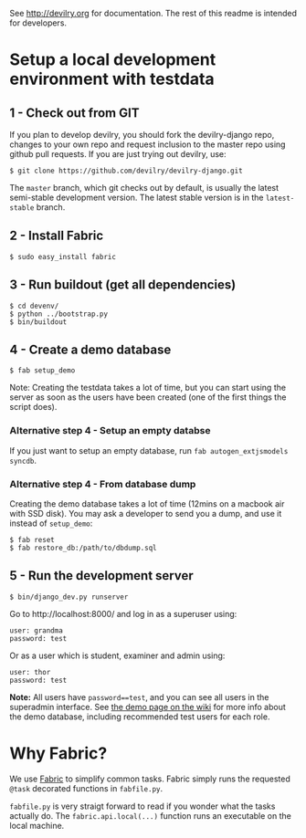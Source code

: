 See http://devilry.org for documentation. The rest of this readme is intended for developers.


# Setup a local development environment with testdata


## 1 - Check out from GIT

If you plan to develop devilry, you should fork the devilry-django repo,
changes to your own repo and request inclusion to the master repo using github
pull requests. If you are just trying out devilry, use:

    $ git clone https://github.com/devilry/devilry-django.git

The ``master`` branch, which git checks out by default, is usually the latest
semi-stable development version. The latest stable version is in the
``latest-stable`` branch.


## 2 - Install Fabric

    $ sudo easy_install fabric


## 3 - Run buildout (get all dependencies)

    $ cd devenv/
    $ python ../bootstrap.py
    $ bin/buildout


## 4 - Create a demo database

    $ fab setup_demo

Note: Creating the testdata takes a lot of time, but you can start using the
server as soon as the users have been created (one of the first things the
script does).


### Alternative step 4 - Setup an empty databse
If you just want to setup an empty database, run ``fab autogen_extjsmodels syncdb``.


### Alternative step 4 - From database dump
Creating the demo database takes a lot of time (12mins on a macbook air with SSD disk). You may ask a developer to send you a dump, and use it instead of ``setup_demo``:

    $ fab reset
    $ fab restore_db:/path/to/dbdump.sql


## 5 - Run the development server

    $ bin/django_dev.py runserver

Go to http://localhost:8000/ and log in as a superuser using:

    user: grandma
    password: test

Or as a user which is student, examiner and admin using:

    user: thor
    password: test

**Note:** All users have ``password==test``, and you can see all users in
the superadmin interface. See [the demo page on the wiki](https://github.com/devilry/devilry-django/wiki/demo)
for more info about the demo database, including recommended test users for each role.


# Why Fabric?

We use [Fabric](http://fabfile.org) to simplify common tasks. Fabric simply runs the requested ``@task`` decorated functions in ``fabfile.py``.

``fabfile.py`` is very straigt forward to read if you wonder what the tasks actually do. The ``fabric.api.local(...)`` function runs an executable on the local machine.
